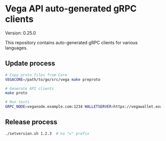 # Vega API auto-generated gRPC clients

Version: 0.25.0

This repository contains auto-generated gRPC clients for various languages.

## Update process

```bash
# Copy proto files from Core
VEGACORE=/path/to/go/src/vega make preproto

# Generate API clients
make proto

# Run tests
GRPC_NODE=veganode.example.com:1234 WALLETSERVER=https://vegawallet.example.com make test
```

## Release process

```bash
./setversion.sh 1.2.3  # no "v" prefix
```
